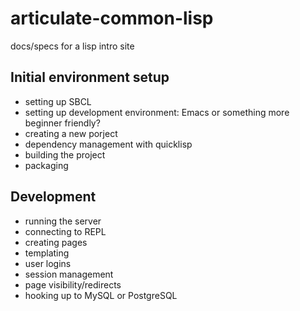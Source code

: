 articulate-common-lisp
======================

docs/specs for a lisp intro site

## Initial environment setup

* setting up SBCL
* setting up development environment: Emacs or something more beginner friendly?
* creating a new porject
* dependency management with quicklisp
* building the project
* packaging

## Development

* running the server
* connecting to REPL
* creating pages
* templating
* user logins
* session management
* page visibility/redirects
* hooking up to MySQL or PostgreSQL


